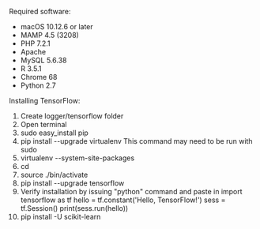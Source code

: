 Required software:
- macOS 10.12.6 or later
- MAMP 4.5 (3208)
- PHP 7.2.1
- Apache
- MySQL 5.6.38
- R 3.5.1
- Chrome 68
- Python 2.7

Installing TensorFlow:
1. Create logger/tensorflow folder
2. Open terminal
3. sudo easy_install pip
4. pip install --upgrade virtualenv
	This command may need to be run with sudo 
5. virtualenv --system-site-packages <tensorflow directory>
6. cd <tensorflow directory>
7. source ./bin/activate
8. pip install --upgrade tensorflow
9. Verify installation by issuing "python" command and paste in
	import tensorflow as tf
	hello = tf.constant('Hello, TensorFlow!')
	sess = tf.Session()
	print(sess.run(hello))
10. pip install -U scikit-learn
